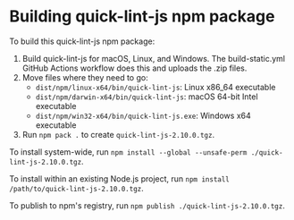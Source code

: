 # Building quick-lint-js npm package

To build this quick-lint-js npm package:

1. Build quick-lint-js for macOS, Linux, and Windows. The build-static.yml GitHub
   Actions workflow does this and uploads the .zip files.
2. Move files where they need to go:
   * `dist/npm/linux-x64/bin/quick-lint-js`: Linux x86_64 executable
   * `dist/npm/darwin-x64/bin/quick-lint-js`: macOS 64-bit Intel executable
   * `dist/npm/win32-x64/bin/quick-lint-js.exe`: Windows x64 executable
3. Run `npm pack .` to create `quick-lint-js-2.10.0.tgz`.

To install system-wide, run
`npm install --global --unsafe-perm ./quick-lint-js-2.10.0.tgz`.

To install within an existing Node.js project, run
`npm install /path/to/quick-lint-js-2.10.0.tgz`.

To publish to npm's registry, run `npm publish ./quick-lint-js-2.10.0.tgz`.
